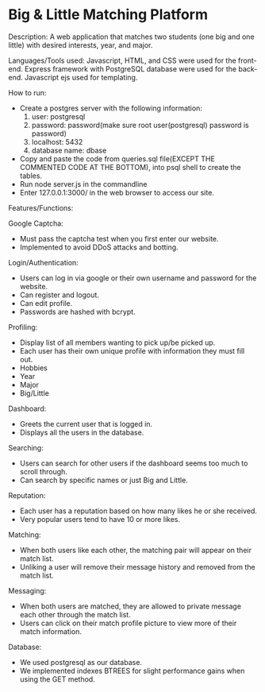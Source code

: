 # Big & Little Matching Platform
Description:
A web application that matches two students (one big and one little) with desired interests, year, and major. 

Languages/Tools used:
Javascript, HTML, and CSS were used for the front-end. 
Express framework with PostgreSQL database were used for the back-end. 
Javascript ejs used for templating. 

How to run:
-  Create a postgres server with the following information:
    1. user: postgresql
    2. password: password(make sure root user(postgresql) password is password)
    3. localhost: 5432
    4. database name: dbase
-  Copy and paste the code from queries.sql file(EXCEPT THE COMMENTED CODE AT THE BOTTOM), into psql shell to create the tables.
-  Run node server.js in the commandline
-  Enter 127.0.0.1:3000/ in the web browser to access our site.

Features/Functions:

Google Captcha:
-  Must pass the captcha test when you first enter our website.
-  Implemented to avoid DDoS attacks and botting.

Login/Authentication:
-  Users can log in via google or their own username and password for the website. 
-  Can register and logout.
-  Can edit profile.
-  Passwords are hashed with bcrypt. 

Profiling:
-  Display list of all members wanting to pick up/be picked up.
-  Each user has their own unique profile with information they must fill out.
-  Hobbies
-  Year
-  Major
-  Big/Little

Dashboard:
-  Greets the current user that is logged in. 
-  Displays all the users in the database.

Searching:
-  Users can search for other users if the dashboard seems too much to scroll through. 
-  Can search by specific names or just Big and Little. 

Reputation:
-  Each user has a reputation based on how many likes he or she received.
-  Very popular users tend to have 10 or more likes.

Matching:
- When both users like each other, the matching pair will appear on their match list.
- Unliking a user will remove their message history and removed from the match list.

Messaging:
- When both users are matched, they are allowed to private message each other through the match list.
- Users can click on their match profile picture to view more of their match information.

Database:
-  We used postgresql as our database.
-  We implemented indexes BTREES for slight performance gains when using the GET method.